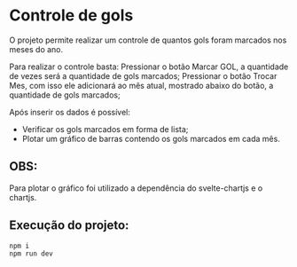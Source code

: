 # Controle de gols
O projeto permite realizar um controle de quantos gols foram marcados nos meses do ano.

Para realizar o controle basta:
    Pressionar o botão Marcar GOL, a quantidade de vezes será a quantidade de gols marcados;
    Pressionar o botão Trocar Mes, com isso ele adicionará ao mês atual, mostrado abaixo do botão, a quantidade de gols marcados;

Após inserir os dados é possível:
- Verificar os gols marcados em forma de lista;
- Plotar um gráfico de barras contendo os gols marcados em cada mês.


## OBS:
Para plotar o gráfico foi utilizado a dependência do svelte-chartjs e o chartjs.

## Execução do projeto:

    npm i
    npm run dev